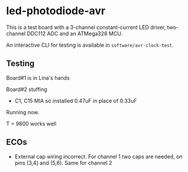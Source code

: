 
# led-photodiode-avr

This is a test board with a 3-channel constant-current LED driver,
two-channel DDC112 ADC and an ATMega328 MCU.

An interactive CLI for testing is available in
`software/avr-clock-test`.

## Testing

Board#1 is in Lina's hands

Board#2 stuffing

* C1, C15 MIA so installed 0.47uF in place of 0.33uF

Running now.

T = 9800 works well



## ECOs

* External cap wiring incorrect.  For channel 1 two caps are needed,
on pins (3,4) and (5,6).  Same for channel 2



